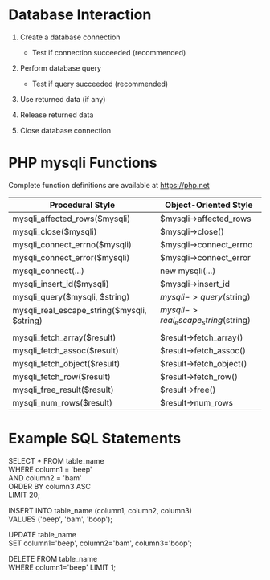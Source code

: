 # Database Interaction

1. Create a database connection
   - Test if connection succeeded (recommended)

2. Perform database query
   - Test if query succeeded (recommended)

3. Use returned data (if any)

4. Release returned data

5. Close database connection


# PHP mysqli Functions

Complete function definitions are available at https://php.net

| Procedural Style                            | Object-Oriented Style                |
|---------------------------------------------|--------------------------------------|
| mysqli_affected_rows($mysqli)               | $mysqli->affected_rows               |
| mysqli_close($mysqli)                       | $mysqli->close()                     |
| mysqli_connect_errno($mysqli)               | $mysqli->connect_errno               |
| mysqli_connect_error($mysqli)               | $mysqli->connect_error               |
| mysqli_connect(...)                         | new mysqli(...)                      |
| mysqli_insert_id($mysqli)                   | $mysqli->insert_id                   |
| mysqli_query($mysqli, $string)              | $mysqli->query($string)              |
| mysqli_real_escape_string($mysqli, $string) | $mysqli->real_escape_string($string) |
|                                             |                                      |
| mysqli_fetch_array($result)                 | $result->fetch_array()               |
| mysqli_fetch_assoc($result)                 | $result->fetch_assoc()               |
| mysqli_fetch_object($result)                | $result->fetch_object()              |
| mysqli_fetch_row($result)                   | $result->fetch_row()                 |
| mysqli_free_result($result)                 | $result->free()                      |
| mysqli_num_rows($result)                    | $result->num_rows                    |

# Example SQL Statements

SELECT * FROM table_name  
WHERE column1 = 'beep'  
AND column2 = 'bam'  
ORDER BY column3 ASC  
LIMIT 20;

INSERT INTO table_name (column1, column2, column3)  
VALUES ('beep', 'bam', 'boop');

UPDATE table_name  
SET column1='beep', column2='bam', column3='boop';

DELETE FROM table_name  
WHERE column1='beep' 
LIMIT 1;
